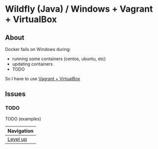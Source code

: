 # Wildfly (Java) / Windows + Vagrant + VirtualBox #

## About ##

Docker fails on Windows during:

* running some containers (centos, ubuntu, etc)
* updating containers
* TODO

So I have to use [Vagrant + VirtualBox](../windows-and-vagrant-and-virtualbox/README.md)

## Issues ##

### TODO ###

TODO (examples)

| Navigation               |
| ------------------------ |
| [Level up](../../README.md) |
